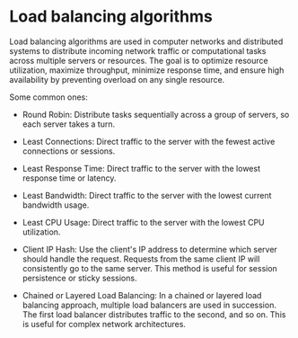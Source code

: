 # Load balancing algorithms

Load balancing algorithms are used in computer networks and distributed systems to distribute incoming network traffic or computational tasks across multiple servers or resources. The goal is to optimize resource utilization, maximize throughput, minimize response time, and ensure high availability by preventing overload on any single resource. 

Some common ones:

* Round Robin: Distribute tasks sequentially across a group of servers, so each server takes a turn.

* Least Connections: Direct traffic to the server with the fewest active connections or sessions. 

* Least Response Time: Direct traffic to the server with the lowest response time or latency.

* Least Bandwidth: Direct traffic to the server with the lowest current bandwidth usage.

* Least CPU Usage: Direct traffic to the server with the lowest CPU utilization. 

* Client IP Hash: Use the client's IP address to determine which server should handle the request. Requests from the same client IP will consistently go to the same server. This method is useful for session persistence or sticky sessions.

* Chained or Layered Load Balancing: In a chained or layered load balancing approach, multiple load balancers are used in succession. The first load balancer distributes traffic to the second, and so on. This is useful for complex network architectures.
